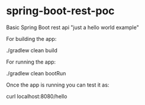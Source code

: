 # spring-boot-rest-poc

Basic Spring Boot rest api "just a hello world example"

For building the app:

./gradlew clean build

For running the app:

./gradlew clean bootRun

Once the app is running you can test it as:

curl localhost:8080/hello
